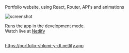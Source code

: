 Portfolio website,
using React, Router, API's and animations


<img src="https://i.postimg.cc/SsPt34Qy/image.png" alt="screenshot">

Runs the app in the development mode.\
Watch live at [Netlify](https://portfolio-shlomi-y-dt.netlify.app)
<br/><br/>

https://portfolio-shlomi-y-dt.netlify.app

